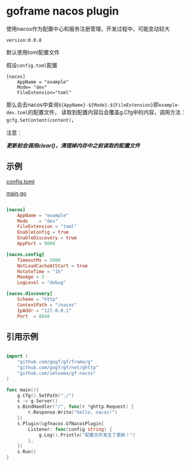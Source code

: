 # goframe nacos plugin

使用nacos作为配置中心和服务注册管理，开发过程中，可能变动较大

`version:0.0.8` 

默认使用toml配置文件

假设`config.toml`配置
```
[nacos]
    AppName = "example"
    Mode= "dev"
    FileExtension="toml"
```
那么会去nacos中查询`${AppName}-${Mode}.${FileExtension}`即`example-dev.toml`的配置文件，
读取到配置内容后会覆盖g.Cfg中的内容，调用方法：`gcfg.SetContent(content)`，

注意：

***更新前会调用clear()，清理掉内存中之前读取的配置文件***




## 示例 

[config.toml](example/config.toml)

[main.go](example/main.go)


```toml

[nacos]
    AppName = "example"
    Mode    = "dev"
    FileExtension = "toml"
    EnableConfig = true
    EnableDiscovery = true
    AppPort = 9000

[nacos.config]
    TimeoutMs = 5000
    NotLoadCacheAtStart = true
    RotateTime = "1h"
    MaxAge = 3
    LogLevel = "debug"

[nacos.discovery]
    Scheme = "http"
    ContextPath = "/nacos"
    IpAddr = "127.0.0.1"
    Port  = 8848

```

## 引用示例
```go

import (
	"github.com/gogf/gf/frame/g"
	"github.com/gogf/gf/net/ghttp"
	"github.com/imloama/gf-nacos"
)

func main(){
	g.Cfg().SetPath("./")
    s := g.Server()
    s.BindHandler("/", func(r *ghttp.Request) {
        r.Response.Write("hello, nacos!")
    })
    s.Plugin(&gfnacos.GfNacosPlugin{
        Listener: func(config string) {
            g.Log().Println("配置文件发生了更新！")
        },
    })
    s.Run()
}


```